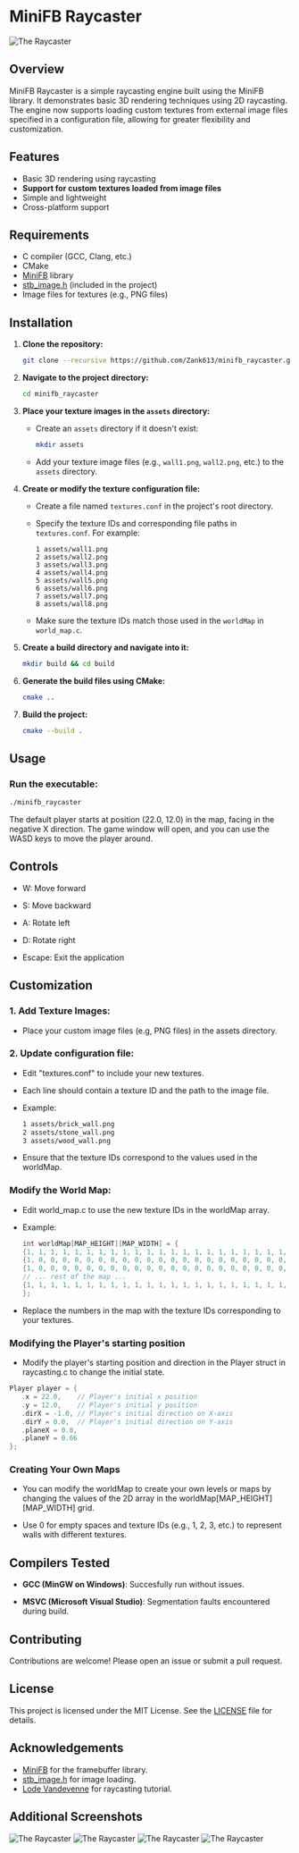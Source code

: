 # MiniFB Raycaster

![The Raycaster](/assets/raycaster_2.png "Raycaster")

## Overview

MiniFB Raycaster is a simple raycasting engine built using the MiniFB library. It demonstrates basic 3D rendering techniques using 2D raycasting. The engine now supports loading custom textures from external image files specified in a configuration file, allowing for greater flexibility and customization.

## Features

- Basic 3D rendering using raycasting
- **Support for custom textures loaded from image files**
- Simple and lightweight
- Cross-platform support

## Requirements

- C compiler (GCC, Clang, etc.)
- CMake
- [MiniFB](https://github.com/emoon/minifb) library
- [stb_image.h](https://github.com/nothings/stb/blob/master/stb_image.h) (included in the project)
- Image files for textures (e.g., PNG files)

## Installation

1. **Clone the repository:**

    ```sh
    git clone --recursive https://github.com/Zank613/minifb_raycaster.git
    ```

2. **Navigate to the project directory:**

    ```sh
    cd minifb_raycaster
    ```

3. **Place your texture images in the `assets` directory:**

    - Create an `assets` directory if it doesn't exist:

      ```sh
      mkdir assets
      ```

    - Add your texture image files (e.g., `wall1.png`, `wall2.png`, etc.) to the `assets` directory.

4. **Create or modify the texture configuration file:**

    - Create a file named `textures.conf` in the project's root directory.

    - Specify the texture IDs and corresponding file paths in `textures.conf`. For example:

      ```
      1 assets/wall1.png
      2 assets/wall2.png
      3 assets/wall3.png
      4 assets/wall4.png
      5 assets/wall5.png
      6 assets/wall6.png
      7 assets/wall7.png
      8 assets/wall8.png
      ```

    - Make sure the texture IDs match those used in the `worldMap` in `world_map.c`.

5. **Create a build directory and navigate into it:**

    ```sh
    mkdir build && cd build
    ```

6. **Generate the build files using CMake:**

    ```sh
    cmake ..
    ```

7. **Build the project:**

    ```sh
    cmake --build .
    ```

## Usage

### Run the executable:

```sh
./minifb_raycaster
```

The default player starts at position (22.0, 12.0) in the map, facing in the negative X direction. The game window will open, and you can use the WASD keys to move the player around.

## Controls
- W: Move forward

- S: Move backward

- A: Rotate left

- D: Rotate right

- Escape: Exit the application

## Customization
### 1. Add Texture Images:
 - Place your custom image files (e.g, PNG files) in the assets directory.
### 2. Update configuration file:
 - Edit "textures.conf" to include your new textures.

 - Each line should contain a texture ID and the path to the image file.

 - Example:
    ```sh
    1 assets/brick_wall.png
    2 assets/stone_wall.png
    3 assets/wood_wall.png
    ```
 - Ensure that the texture IDs correspond to the values used in the worldMap.
### Modify the World Map:
 - Edit world_map.c to use the new texture IDs in the worldMap array.

 - Example:
    ```C
    int worldMap[MAP_HEIGHT][MAP_WIDTH] = {
    {1, 1, 1, 1, 1, 1, 1, 1, 1, 1, 1, 1, 1, 1, 1, 1, 1, 1, 1, 1, 1, 1, 1, 1},
    {1, 0, 0, 0, 0, 0, 0, 0, 0, 0, 0, 0, 0, 0, 0, 0, 0, 0, 0, 0, 0, 0, 0, 1},
    {1, 0, 0, 0, 0, 0, 0, 0, 0, 0, 0, 0, 0, 0, 0, 0, 0, 0, 0, 0, 0, 0, 0, 1},
    // ... rest of the map ...
    {1, 1, 1, 1, 1, 1, 1, 1, 1, 1, 1, 1, 1, 1, 1, 1, 1, 1, 1, 1, 1, 1, 1, 1},
    };
    ```
 - Replace the numbers in the map with the texture IDs corresponding to your textures.

### Modifying the Player's starting position
 - Modify the player's starting position and direction in the Player struct in raycasting.c to change the initial state.
 ```C
 Player player = {
    .x = 22.0,    // Player's initial x position
    .y = 12.0,    // Player's initial y position
    .dirX = -1.0, // Player's initial direction on X-axis
    .dirY = 0.0,  // Player's initial direction on Y-axis
    .planeX = 0.0,
    .planeY = 0.66
 };
 ```

### Creating Your Own Maps
 - You can modify the worldMap to create your own levels or maps by changing the values of the 2D array in the worldMap[MAP_HEIGHT][MAP_WIDTH] grid.

 - Use 0 for empty spaces and texture IDs (e.g., 1, 2, 3, etc.) to represent walls with different textures.

## Compilers Tested
 - **GCC (MinGW on Windows)**: Succesfully run without issues.

 - **MSVC (Microsoft Visual Studio)**: Segmentation faults encountered during build.

## Contributing
Contributions are welcome! Please open an issue or submit a pull request.

## License
This project is licensed under the MIT License. See the [LICENSE](https://github.com/Zank613/minifb_raycaster/blob/master/LICENSE) file for details.

## Acknowledgements
 - [MiniFB](https://github.com/emoon/minifb) for the framebuffer library.
 - [stb_image.h](https://github.com/nothings/stb/blob/master/stb_image.h) for image loading.
 - [Lode Vandevenne](https://lodev.org/cgtutor/raycasting.html) for raycasting tutorial.

## Additional Screenshots

![The Raycaster](/assets/raycaster_1.png "Raycaster")
![The Raycaster](/assets/raycaster_3.png "Raycaster")
![The Raycaster](/assets/raycaster_4.png "Raycaster")
![The Raycaster](/assets/raycaster_5.png "Raycaster")